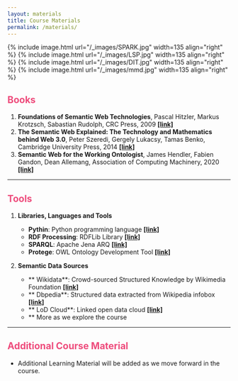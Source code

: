 ```yaml
---
layout: materials
title: Course Materials
permalink: /materials/
---
```


{% include image.html url="/_images/SPARK.jpg" width=135 align="right" %}
{% include image.html url="/_images/LSP.jpg" width=135 align="right" %}
{% include image.html url="/_images/DIT.jpg" width=135 align="right" %}
{% include image.html url="/_images/mmd.jpg" width=135 align="right" %}


<h2 style="color: #ee4c7c;"><b>Books</b></h2>

1. **Foundations of Semantic Web Technologies**, Pascal Hitzler, Markus Krotzsch, Sabastian Rudolph, CRC Press, 2009 **[[link]](https://www.semantic-web-book.org/)**
2. **The Semantic Web Explained: The Technology and Mathematics behind Web 3.0**, Peter Szeredi, Gergely Lukacsy, Tamas Benko, Cambridge University Press, 2014 **[[link]](https://www.cambridge.org/core/books/semantic-web-explained/FE9DFBD2C43245B6594535D2C8BA27D3)**
3. **Semantic Web for the Working Ontologist**, James Hendler, Fabien Gandon, Dean Allemang, Association of Computing Machinery, 2020 **[[link]](https://dl.acm.org/doi/book/10.1145/3382097)**


-------------------------------------------------------------------------------------------------------------------------------

<h2 style="color: #ee4c7c;"><b>Tools</b></h2>

1. **Libraries, Languages and Tools**
    - **Pythin**: Python programming language **[[link]](https://www.python.org/)**
    - **RDF Processing**: RDFLib Library **[[link]](https://github.com/RDFLib/rdflib)**
    - **SPARQL**: Apache Jena ARQ **[[link]](https://jena.apache.org/documentation/query/)**
    - **Protege**: OWL Ontology Development Tool **[[link]](https://protege.stanford.edu/)**

2. **Semantic Data Sources**
    - ** Wikidata**: Crowd-sourced Structured Knowledge by Wikimedia Foundation **[[link]](wikidata.org/)**
    - ** Dbpedia**: Structured data extracted from Wikipedia infobox **[[link]](dbpedia.org/)**
    - ** LoD Cloud**: Linked open data cloud **[[link]](https://lod-cloud.net/)**
    - ** More as we explore the course
    
    


--------------------------------------------------------------------------------------------------------------------------------

<h2 style="color: #ee4c7c;"><b>Additional Course Material</b></h2>

* Additional Learning Material will be added as we move forward in the course.
